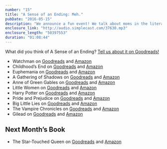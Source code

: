 ```yaml
---
number: "15"
title: "A Sense of an Ending: Meh."
pubDate: "2016-05-15"
description: "We announce a fun event! We talk about moms in the literary world, awesome and crazy. Then we discuss the book where we sensed an ending but it still left us 'meh'."
enclosure_link: "http://audio.simplecast.com/37630.mp3"
enclosure_length: "50397553"
duration: "01:08:44"
---
```

What did you think of A Sense of an Ending? [Tell us about it on Goodreads!](https://www.goodreads.com/book/show/10746542-the-sense-of-an-ending?from_search=true&search_version=service)

- Watchman on [Goodreads](https://www.goodreads.com/book/show/472331.Watchmen) and [Amazon](https://amzn.com/B005CRQ2IU)
- Childhood’s End on [Goodreads](https://www.goodreads.com/book/show/414999.Childhood_s_End) and [Amazon](https://amzn.com/B00AHGSVKS)
- Euphemania on [Goodreads](https://www.goodreads.com/book/show/8527586-euphemania?ref=ru_lihp_up_rv_9_mclk-up3098861075) and [Amazon](https://amzn.com/B0047Y0F4Q)
- A Gathering of Shadows on [Goodreads](https://www.goodreads.com/book/show/20764879-a-gathering-of-shadows?ref=ru_lihp_up_rs_2_mclk-up3100517519) and [Amazon](https://amzn.com/B00WDVL07Q)
- Anne of Green Gables on [Goodreads](https://www.goodreads.com/book/show/8127.Anne_of_Green_Gables) and [Amazon](http://amzn.com/1853261394)
- Little Women on [Goodreads](https://www.goodreads.com/book/show/1934.Little_Women?from_search=true&search_version=service) and [Amazon](https://amzn.com/B0082Z1CVQ)
- Harry Potter on [Goodreads](https://www.goodreads.com/book/show/862041.Harry_Potter_Boxset?from_search=true&search_version=service) and [Amazon](http://www.amazon.com/Harry-Potter-8-Book-Series/dp/B01BSDR0YG?ie=UTF8&keywords=harry%20potter&qid=1462876301&ref_=sr_1_1_ha&s=digital-text&sr=1-1)
- Pride and Prejudice on [Goodreads](https://www.goodreads.com/book/show/1885.Pride_and_Prejudice?from_search=true&search_version=service) and [Amazon](https://amzn.com/B008476HBM)
- Big Little Lies on [Goodreads](https://www.goodreads.com/book/show/19486412-big-little-lies?from_search=true&search_version=service) and [Amazon](https://amzn.com/B00HDMMISA)
- The Vampire Chronicles on [Goodreads](https://www.goodreads.com/series/43564-the-vampire-chronicles) and [Amazon](https://amzn.com/B00BKK6DZU)
- Gilead on [Goodreads](https://www.goodreads.com/book/show/68210.Gilead?from_search=true&search_version=service) and [Amazon](https://amzn.com/B000O76NMS)

## Next Month’s Book
- The Star-Touched Queen on [Goodreads](https://www.goodreads.com/book/show/25991136-the-star-touched-queen?ref=ru_lihp_up_rs_13_mclk-up3096177719) and [Amazon](https://amzn.com/B016ICX852)

